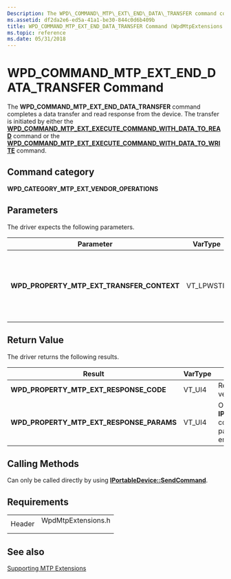 ```yaml
---
Description: The WPD\_COMMAND\_MTP\_EXT\_END\_DATA\_TRANSFER command completes a data transfer and read response from the device.
ms.assetid: df2da2e6-ed5a-41a1-be30-844c0d6b409b
title: WPD_COMMAND_MTP_EXT_END_DATA_TRANSFER Command (WpdMtpExtensions.h)
ms.topic: reference
ms.date: 05/31/2018
---
```


# WPD\_COMMAND\_MTP\_EXT\_END\_DATA\_TRANSFER Command

The **WPD\_COMMAND\_MTP\_EXT\_END\_DATA\_TRANSFER** command completes a data transfer and read response from the device. The transfer is initiated by either the [**WPD\_COMMAND\_MTP\_EXT\_EXECUTE\_COMMAND\_WITH\_DATA\_TO\_READ**](/windows/desktop/wpd_sdk/wpd-command-mtp-ext-execute-command-with-data-to-read) command or the [**WPD\_COMMAND\_MTP\_EXT\_EXECUTE\_COMMAND\_WITH\_DATA\_TO\_WRITE**](/windows/desktop/wpd_sdk/wpd-command-mtp-ext-execute-command-with-data-to-write) command.

## Command category

**WPD\_CATEGORY\_MTP\_EXT\_VENDOR\_OPERATIONS**

## Parameters

The driver expects the following parameters.



| Parameter                                      | VarType    | Description                                                                  |
|------------------------------------------------|------------|------------------------------------------------------------------------------|
| **WPD\_PROPERTY\_MTP\_EXT\_TRANSFER\_CONTEXT** | VT\_LPWSTR | Required. Identifies the context that is returned by an earlier method call. |



 

## Return Value

The driver returns the following results.



| Result                                        | VarType | Description                                                                                                                             |
|-----------------------------------------------|---------|-----------------------------------------------------------------------------------------------------------------------------------------|
| **WPD\_PROPERTY\_MTP\_EXT\_RESPONSE\_CODE**   | VT\_UI4 | Required.The response code to the vendor operation code.                                                                                |
| **WPD\_PROPERTY\_MTP\_EXT\_RESPONSE\_PARAMS** | VT\_UI4 | Optional. An **IPortableDevicePropVariantCollection** collection that identifies any response parameters. This collection can be empty. |



 

## Calling Methods

Can only be called directly by using [**IPortableDevice::SendCommand**](/windows/desktop/api/PortableDeviceApi/nf-portabledeviceapi-iportabledevice-sendcommand).

## Requirements



|                   |                                                                                               |
|-------------------|-----------------------------------------------------------------------------------------------|
| Header<br/> | <dl> <dt>WpdMtpExtensions.h</dt> </dl> |



## See also

<dl> <dt>

[Supporting MTP Extensions](supporting-mtp-extensions.md)
</dt> </dl>

 


